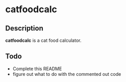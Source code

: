 # catfoodcalc

## Description

**catfoodcalc** is a cat food calculator.

## Todo

- Complete this README
- figure out what to do with the commented out code